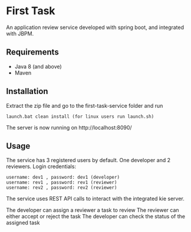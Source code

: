 # First Task

An application review service developed with spring boot, and integrated with JBPM.

## Requirements

- Java 8 (and above)
- Maven

## Installation

Extract the zip file and go to the first-task-service folder and run

```
launch.bat clean install (for linux users run launch.sh)
```
The server is now running on http://localhost:8090/

## Usage

The service has 3 registered users by default. One developer and 2 reviewers. Login credentials:

```
username: dev1 , password: dev1 (developer)
username: rev1 , password: rev1 (reviewer)
username: rev2 , password: rev2 (reviewer)
```
The service uses REST API calls to interact with the integrated kie server.

The developer can assign a reviewer a task to review
The reviewer can either accept or reject the task
The developer can check the status of the assigned task
